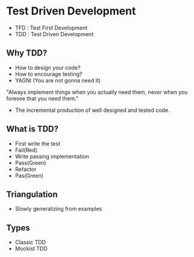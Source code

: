 # Test Driven Development

- TFD : Test First Development
- TDD : Test Driven Development

## Why TDD?

- How to design your code?
- How to encourage testing?
- YAGNI (You are not gonna need it)

"Always implement things when you actually need them,
never when you foresee that you need them."

- The incremental production of well designed and tested code.

## What is TDD?

- First write the test
- Fail(Red)
- Write passing implementation
- Pass(Green)
- Refactor
- Pas(Green)

## Triangulation

- Slowly generalizing from examples

## Types

- Classic TDD
- Mockist TDD

